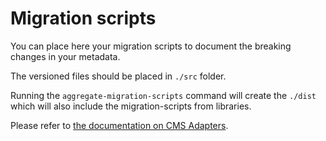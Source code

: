 # Migration scripts

You can place here your migration scripts to document the breaking changes in your metadata.

The versioned files should be placed in `./src` folder.

Running the `aggregate-migration-scripts` command will create the `./dist` which will also include the migration-scripts from libraries.

Please refer to [the documentation on CMS Adapters](https://github.com/AmadeusITGroup/otter/blob/main/docs/cms-adapters/CMS_ADAPTERS.md).
